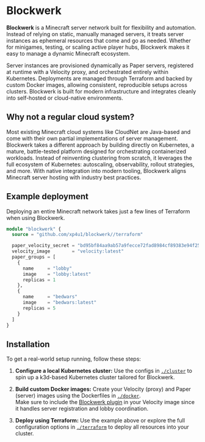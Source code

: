 # Blockwerk

**Blockwerk** is a Minecraft server network built for flexibility and
automation. Instead of relying on static, manually managed servers, it treats
server instances as ephemeral resources that come and go as needed. Whether for
minigames, testing, or scaling active player hubs, Blockwerk makes it easy to
manage a dynamic Minecraft ecosystem.

Server instances are provisioned dynamically as Paper servers, registered at
runtime with a Velocity proxy, and orchestrated entirely within Kubernetes.
Deployments are managed through Terraform and backed by custom Docker images,
allowing consistent, reproducible setups across clusters. Blockwerk is built for
modern infrastructure and integrates cleanly into self-hosted or cloud-native
environments.

## Why not a regular cloud system?

Most existing Minecraft cloud systems like CloudNet are Java-based and come with
their own partial implementations of server management. Blockwerk takes a
different approach by building directly on Kubernetes, a mature, battle-tested
platform designed for orchestrating containerized workloads. Instead of
reinventing clustering from scratch, it leverages the full ecosystem of
Kubernetes: autoscaling, observability, rollout strategies, and more. With
native integration into modern tooling, Blockwerk aligns Minecraft server
hosting with industry best practices.

## Example deployment

Deploying an entire Minecraft network takes just a few lines of Terraform when
using Blockwerk.

```terraform
module "blockwerk" {
  source = "github.com/xp4u1/blockwerk//terraform"

  paper_velocity_secret = "bd95bf84aa9ab57a9fecce72fad8984cf89383e94f25458616b1c8b80ca1aba7"
  velocity_image        = "velocity:latest"
  paper_groups = [
    {
      name     = "lobby"
      image    = "lobby:latest"
      replicas = 1
    },
    {
      name     = "bedwars"
      image    = "bedwars:latest"
      replicas = 5
    }
  ]
}
```

## Installation

To get a real-world setup running, follow these steps:

1. **Configure a local Kubernetes cluster:** Use the configs in
   [`./cluster`](./cluster) to spin up a k3d-based Kubernetes cluster tailored
   for Blockwerk.

2. **Build custom Docker images:** Create your Velocity (proxy) and Paper
   (server) images using the Dockerfiles in [`./docker`](./docker).  
   Make sure to include the
   [Blockwerk plugin](https://github.com/xp4u1/blockwerk/releases) in your
   Velocity image since it handles server registration and lobby coordination.

3. **Deploy using Terraform:** Use the example above or explore the full
   configuration options in [`./terraform`](./terraform/) to deploy all
   resources into your cluster.
